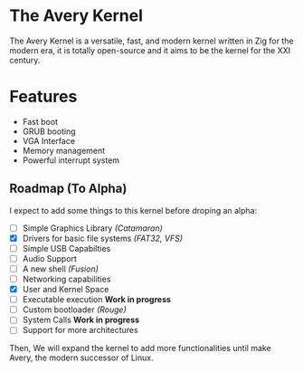 # The Avery Kernel

The Avery Kernel is a versatile, fast, and modern kernel written in Zig for the modern era, it is totally open-source and it aims to be the kernel for the XXI century.

# Features
* Fast boot
* GRUB booting
* VGA Interface
* Memory management
* Powerful interrupt system

## Roadmap (To Alpha)
I expect to add some things to this kernel before droping an alpha:

- [ ] Simple Graphics Library *(Catamaran)*
- [x] Drivers for basic file systems *(FAT32, VFS)*
- [ ] Simple USB Capabilties
- [ ] Audio Support
- [ ] A new shell *(Fusion)*
- [ ] Networking capabilities
- [x] User and Kernel Space 
- [ ] Executable execution **Work in progress**
- [ ] Custom bootloader *(Rouge)*
- [ ] System Calls **Work in progress**
- [ ] Support for more architectures

Then, We will expand the kernel to add more functionalities until make Avery, the modern successor of Linux.


